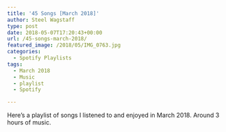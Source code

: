 ```yaml
---
title: '45 Songs [March 2018]'
author: Steel Wagstaff
type: post
date: 2018-05-07T17:20:43+00:00
url: /45-songs-march-2018/
featured_image: /2018/05/IMG_0763.jpg
categories:
  - Spotify Playlists
tags:
  - March 2018
  - Music
  - playlist
  - Spotify

---
```

Here&#8217;s a playlist of songs I listened to and enjoyed in March 2018. Around 3 hours of music.